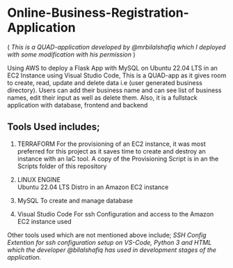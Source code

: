 # Online-Business-Registration-Application
( _This is a QUAD-application developed by @mrbilalshafiq which I deployed with some modification with his permission_  )

Using AWS to deploy a Flask App with MySQL on Ubuntu 22.04 LTS in an EC2 Instance using Visual Studio Code, This is a QUAD-app as it gives room to create, read, update and delete data i.e (user generated business directory).
Users can add their business name and can see list of business names, edit their input as well as delete them. Also, it is a fullstack application with database, frontend and backend


## Tools Used includes;
1. TERRAFORM 
      For the provisioning of an EC2 instance, it was most preferred for this project as it saves time to create and destroy an instance with an IaC tool.
      A copy of the Provisioning Script is in an the Scripts folder of this repository
   
2. LINUX ENGINE   
      Ubuntu 22.04 LTS Distro in an Amazon EC2 instance
      
3. MySQL
      To create and manage database
      
4. Visual Studio Code 
      For ssh Configuration and access to the Amazon EC2 instance used
      
Other tools used which are not mentioned above include; 
      _SSH Config Extention for ssh configuration setup on VS-Code, Python 3 and HTML which the developer @bilalshafiq has used in development stages of the application._         
      
